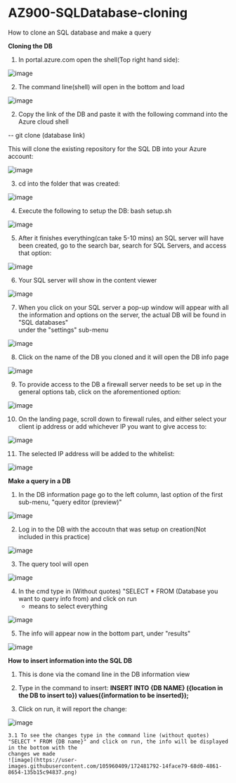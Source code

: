 # AZ900-SQLDatabase-cloning
How to clone an SQL database and make a query

**Cloning the DB**

  1) In portal.azure.com open the shell(Top right hand side):

  ![image](https://user-images.githubusercontent.com/105960409/172474272-ca0f4de4-2394-4e59-8520-dc1ff6ca74ad.png)
  
  2) The command line(shell) will open in the bottom and load

  ![image](https://user-images.githubusercontent.com/105960409/172474488-06d7318c-80c4-4017-8ff3-021790e15172.png)

  2) Copy the link of the DB and paste it with the following command into the Azure cloud shell

  --  git clone (database link)
  
  This will clone the existing repository for the SQL DB into your Azure account:
  
  ![image](https://user-images.githubusercontent.com/105960409/172474666-e8de7207-67d5-4ad9-b52e-4a4dfc212929.png)

  3) cd into the folder that was created:

  ![image](https://user-images.githubusercontent.com/105960409/172474887-4347cb1b-6afd-43a1-a1ca-7ba888dffa7f.png)

  4) Execute the following to setup the DB: bash setup.sh
 
  ![image](https://user-images.githubusercontent.com/105960409/172475285-e19ca33e-2eaf-4833-8907-765307f014d1.png)

  5) After it finishes everything(can take 5-10 mins) an SQL server will have been created, go to the search bar, search for SQL Servers, and access that option:

  ![image](https://user-images.githubusercontent.com/105960409/172476491-d36a31e1-641c-4080-9183-552d37cb9ee0.png)

  6) Your SQL server will show in the content viewer

  ![image](https://user-images.githubusercontent.com/105960409/172476608-6b5d3356-cccf-45e8-ac69-f409e86b316c.png)

  7) When you click on your SQL server a pop-up window will appear with all the information and options on the server, the actual DB will be found in "SQL databases"   
     under the "settings" sub-menu 

  ![image](https://user-images.githubusercontent.com/105960409/172477038-f182d1c9-20f9-4a86-9e0b-8905c7300236.png)

  8) Click on the name of the DB you cloned and it will open the DB info page

  ![image](https://user-images.githubusercontent.com/105960409/172477175-477b71f3-c05c-474a-813c-e3767c6679e0.png)
  
  9) To provide access to the DB a firewall server needs to be set up in the general options tab, click on the aforementioned option:

  ![image](https://user-images.githubusercontent.com/105960409/172478054-22aaec9a-50b9-41af-8e1a-732198c1df15.png)

  10) On the landing page, scroll down to firewall rules, and either select your client ip address or add whichever IP you want to give access to:

  ![image](https://user-images.githubusercontent.com/105960409/172478339-01731579-2d5d-4696-a2c6-8890501e33e0.png)

  11) The selected IP address will be added to the whitelist:

  ![image](https://user-images.githubusercontent.com/105960409/172478811-afbb0fb3-5e8d-49fe-8b75-15f0d034da07.png)


**Make a query in a DB**

  1) In the DB information page go to the left column, last option of the first sub-menu, "query editor (preview)"

  ![image](https://user-images.githubusercontent.com/105960409/172477842-fad844a6-efc1-4d99-a4ee-1da6d5116e4b.png)

  2) Log in to the DB with the accoutn that was setup on creation(Not included in this practice)

  ![image](https://user-images.githubusercontent.com/105960409/172479050-a8ab1fe3-f084-481d-b133-c6f145c3c11c.png)

  3) The query tool will open

  ![image](https://user-images.githubusercontent.com/105960409/172479214-7062b0a6-748c-43ea-9046-d00568cda73f.png)

  4) In the cmd type in (Without quotes) "SELECT * FROM (Database you want to query info from) and click on run
     * means to select everything
     
  ![image](https://user-images.githubusercontent.com/105960409/172479763-5929ce32-212f-4bf0-ba29-acc972056253.png)

  5) The info will appear now in the bottom part, under "results"

  ![image](https://user-images.githubusercontent.com/105960409/172479872-249209cb-920e-4ddf-9834-322c9080a0b0.png)

  
**How to insert information into the SQL DB**

  1) This is done via the comand line in the DB information view

  2) Type in the command to insert: **INSERT INTO {DB NAME} ({location in the DB to insert to}) values({information to be inserted});**

  3) Click on run, it will report the change:

  ![image](https://user-images.githubusercontent.com/105960409/172481352-080db59a-ae0f-474b-bcd7-8dd625098add.png)

    3.1 To see the changes type in the command line (without quotes) "SELECT * FROM {DB name}" and click on run, the info will be displayed in the bottom with the     
    changes we made
    ![image](https://user-images.githubusercontent.com/105960409/172481792-14face79-68d0-4861-8654-135b15c94837.png)


  
